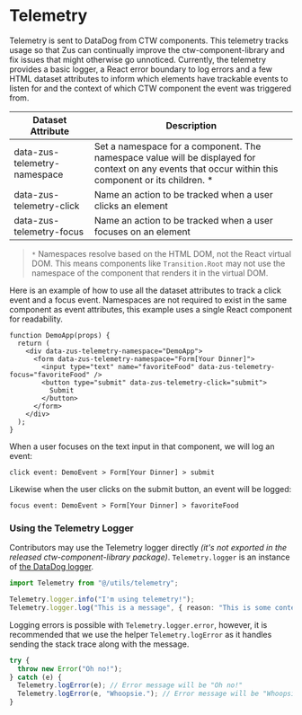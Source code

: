 # Telemetry

Telemetry is sent to DataDog from CTW components. This telemetry tracks usage so that Zus can continually
improve the ctw-component-library and fix issues that might otherwise go unnoticed. Currently, the telemetry
provides a basic logger, a React error boundary to log errors and a few HTML dataset attributes to inform which
elements have trackable events to listen for and the context of which CTW component the event was triggered from.

| Dataset Attribute            | Description                                                                                                                                           |
| ---------------------------- | ----------------------------------------------------------------------------------------------------------------------------------------------------- |
| data-zus-telemetry-namespace | Set a namespace for a component. The namespace value will be displayed for context on any events that occur within this component or its children. \* |
| data-zus-telemetry-click     | Name an action to be tracked when a user clicks an element                                                                                            |
| data-zus-telemetry-focus     | Name an action to be tracked when a user focuses on an element                                                                                        |

> `*` Namespaces resolve based on the HTML DOM, not the React virtual DOM. This means components like
> `Transition.Root` may not use the namespace of the component that renders it in the virtual DOM.

Here is an example of how to use all the dataset attributes to track a click event and a focus event. Namespaces are not
required to exist in the same component as event attributes, this example uses a single React component for readability.

```tsx
function DemoApp(props) {
  return (
    <div data-zus-telemetry-namespace="DemoApp">
      <form data-zus-telemetry-namespace="Form[Your Dinner]">
        <input type="text" name="favoriteFood" data-zus-telemetry-focus="favoriteFood" />
        <button type="submit" data-zus-telemetry-click="submit">
          Submit
        </button>
      </form>
    </div>
  );
}
```

When a user focuses on the text input in that component, we will log an event:

```
click event: DemoEvent > Form[Your Dinner] > submit
```

Likewise when the user clicks on the submit button, an event will be logged:

```
focus event: DemoEvent > Form[Your Dinner] > favoriteFood
```

### Using the Telemetry Logger

Contributors may use the Telemetry logger directly _(it's not exported in the released ctw-component-library package)_.
`Telemetry.logger` is an instance of [the DataDog logger](https://docs.datadoghq.com/logs/log_collection/javascript/).

```ts
import Telemetry from "@/utils/telemetry";

Telemetry.logger.info("I'm using telemetry!");
Telemetry.logger.log("This is a message", { reason: "This is some context" });
```

Logging errors is possible with `Telemetry.logger.error`, however, it is recommended that we use the helper
`Telemetry.logError` as it handles sending the stack trace along with the message.

```ts
try {
  throw new Error("Oh no!");
} catch (e) {
  Telemetry.logError(e); // Error message will be "Oh no!"
  Telemetry.logError(e, "Whoopsie."); // Error message will be "Whoopsie."
}
```
